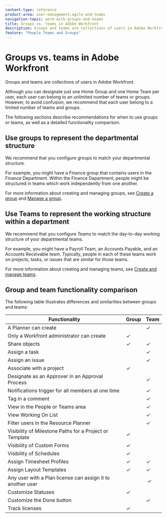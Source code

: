 ```yaml
---
content-type: reference
product-area: user-management;agile-and-teams
navigation-topic: work-with-groups-and-teams
title: Groups vs. teams in Adobe Workfront
description: Groups and teams are collections of users in Adobe Workfront.
feature: "People Teams and Groups"
---
```


# Groups vs. teams in Adobe Workfront

Groups and teams are collections of users in Adobe Workfront.

Although you can designate just one Home Group and one Home Team per user, each user can belong to an unlimited number of teams or groups. However, to avoid confusion, we recommend that each user belong to a limited number of teams and groups.

The following sections describe recommendations for when to use groups or teams, as well as a detailed functionality comparison.

## Use groups to represent the departmental structure

We recommend that you configure groups to match your departmental structure.

For example, you might have a Finance group that contains users in the Finance Department. Within the Finance Department, people might be structured in teams which work independently from one another.

For more information about creating and managing groups, see [Create a group](../../administration-and-setup/manage-groups/create-and-manage-groups/create-a-group.md) and [Manage a group](../../administration-and-setup/manage-groups/create-and-manage-groups/manage-a-group.md).

## Use Teams to represent the working structure within a department

We recommend that you configure Teams to match the day-to-day working structure of your departmental teams.

For example, you might have a Payroll Team, an Accounts Payable, and an Accounts Receivable team. Typically, people in each of these teams work on projects, tasks, or issues that are similar for those teams.

For more information about creating and managing teams, see [Create and manage teams](../../people-teams-and-groups/create-and-manage-teams/create-and-mange-teams.md).

## Group and team functionality comparison

The following table illustrates differences and similarities between groups and teams:

| **Functionality** |**Group** |**Team** |
|---|---|---|
| A Planner can create |&nbsp; |✓ |
| Only a Workfront administrator can create |✓ |&nbsp; |
| Share objects&nbsp; |✓ |✓ |
| Assign a task |&nbsp; |✓ |
| Assign an issue |&nbsp; |✓ |
| Associate with a project |✓ |&nbsp; |
| Designate as an Approver in an Approval Process |&nbsp; |✓ |
| Notifications trigger for all members at one time |&nbsp; |✓ |
| Tag in a comment&nbsp;&nbsp; |&nbsp; |✓ |
| View in the People or Teams area |&nbsp; |✓ |
| View Working On List |&nbsp; |✓ |
| Filter users in the Resource Planner |&nbsp; |✓ |
| Visibility of Milestone Paths for a Project or Template |✓ |&nbsp; |
| Visibility of Custom Forms&nbsp; |✓&nbsp; |&nbsp; |
| Visibility of Schedules |✓ |&nbsp; |
| Assign Timesheet Profiles&nbsp; |✓ |✓ |
| Assign Layout Templates |✓ |✓ |
| Any user with a Plan license can assign it to another user |&nbsp; | &nbsp;✓  |
| Customize Statuses |✓&nbsp; |&nbsp; |
| Customize the Done button |&nbsp; |✓ |
| Track licenses |✓ |&nbsp; |

